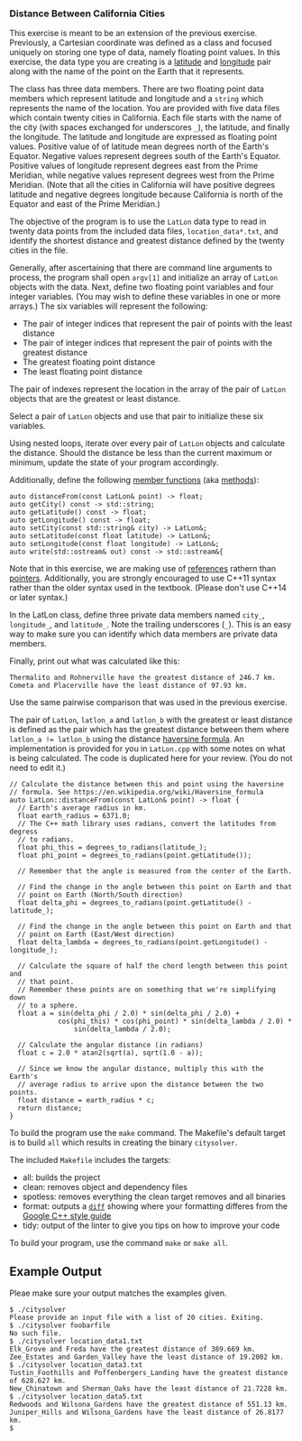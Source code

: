 ### Distance Between California Cities
This exercise is meant to be an extension of the previous exercise. Previously, a Cartesian coordinate was defined as a class and focused uniquely on storing one type of data, namely floating point values. In this exercise, the data type you are creating is a [latitude](https://en.wikipedia.org/wiki/Latitude) and [longitude](https://en.wikipedia.org/wiki/Longitude) pair along with the name of the point on the Earth that it represents.

The class has three data members. There are two floating point data members which represent latitude and longitude and a `string` which represents the name of the location. You are provided with five data files which contain twenty cities in California. Each file starts with the name of the city (with spaces exchanged for underscores `_`), the latitude, and finally the longitude. The latitude and longitude are expressed as floating point values. Positive value of of latitude mean degrees north of the Earth's Equator. Negative values represent degrees south of the Earth's Equator. Positive values of longitude represent degrees east from the Prime Meridian, while negative values represent degrees west from the Prime Meridian. (Note that all the cities in California will have positive degrees latitude and negative degrees longitude because California is north of the Equator and east of the Prime Meridian.)

The objective of the program is to use the `LatLon` data type to read in twenty data points from the included data files, `location_data*.txt`, and identify the shortest distance and greatest distance defined by the twenty cities in the file. 

Generally, after ascertaining that there are command line arguments to process, the program shall open `argv[1]` and initialize an array of `LatLon` objects with the data. Next, define two floating point variables and four integer variables. (You may wish to define these variables in one or more arrays.) The six variables will represent the following:
* The pair of integer indices that represent the pair of points with the least distance
* The pair of integer indices that represent the pair of points with the greatest distance
* The greatest floating point distance
* The least floating point distance

The pair of indexes represent the location in the array of the pair of `LatLon` objects that are the greatest or least distance.

Select a pair of `LatLon` objects and use that pair to initialize these six variables.

Using nested loops, iterate over every pair of `LatLon` objects and calculate the distance. Should the distance be less than the current maximum or minimum, update the state of your program accordingly.

Additionally, define the following [member functions](https://en.wikipedia.org/wiki/Method_(computer_programming)#Member_functions_in_C++) (aka [methods](https://en.wikipedia.org/wiki/Method_(computer_programming))):
```
auto distanceFrom(const LatLon& point) -> float;
auto getCity() const -> std::string;
auto getLatitude() const -> float;
auto getLongitude() const -> float;
auto setCity(const std::string& city) -> LatLon&;
auto setLatitude(const float latitude) -> LatLon&;
auto setLongitude(const float longitude) -> LatLon&;
auto write(std::ostream& out) const -> std::ostream&{
```

Note that in this exercise, we are making use of [references](https://en.wikipedia.org/wiki/Reference_(C%2B%2B)) rathern than [pointers](https://en.wikipedia.org/wiki/Pointer_(computer_programming)). Additionally, you are strongly encouraged to use C++11 syntax rather than the older syntax used in the textbook. (Please don't use C++14 or later syntax.)

In the LatLon class, define three private data members named `city_`, `longitude_`, and `latitude_`. Note the trailing underscores (`_`). This is an easy way to make sure you can identify which data members are private data members.

Finally, print out what was calculated like this:
```
Thermalito and Rohnerville have the greatest distance of 246.7 km.
Cometa and Placerville have the least distance of 97.93 km.
```

Use the same pairwise comparison that was used in the previous exercise.

The pair of `LatLon`, `latlon_a` and `latlon_b` with the greatest or least distance is defined as the pair which has the greatest distance between them where `latlon_a != latlon_b` using the distance [haversine formula](https://en.wikipedia.org/wiki/Haversine_formula). An implementation is provided for you in `LatLon.cpp` with some notes on what is being calculated. The code is duplicated here for your review. (You do not need to edit it.)
```
// Calculate the distance between this and point using the haversine
// formula. See https://en.wikipedia.org/wiki/Haversine_formula
auto LatLon::distanceFrom(const LatLon& point) -> float {
  // Earth's average radius in km.
  float earth_radius = 6371.0;
  // The C++ math library uses radians, convert the latitudes from degress
  // to radians.
  float phi_this = degrees_to_radians(latitude_);
  float phi_point = degrees_to_radians(point.getLatitude());

  // Remember that the angle is measured from the center of the Earth.

  // Find the change in the angle between this point on Earth and that
  // point on Earth (North/South direction)
  float delta_phi = degrees_to_radians(point.getLatitude() - latitude_);

  // Find the change in the angle between this point on Earth and that
  // point on Earth (East/West direction)
  float delta_lambda = degrees_to_radians(point.getLongitude() - longitude_);

  // Calculate the square of half the chord length between this point and
  // that point.
  // Remember these points are on something that we're simplifying down
  // to a sphere.
  float a = sin(delta_phi / 2.0) * sin(delta_phi / 2.0) +
            cos(phi_this) * cos(phi_point) * sin(delta_lambda / 2.0) *
                sin(delta_lambda / 2.0);

  // Calculate the angular distance (in radians)
  float c = 2.0 * atan2(sqrt(a), sqrt(1.0 - a));

  // Since we know the angular distance, multiply this with the Earth's
  // average radius to arrive upon the distance between the two points.
  float distance = earth_radius * c;
  return distance;
}
```

To build the program use the `make` command. The Makefile's default target is to build `all` which results in creating the binary `citysolver`.

The included `Makefile` includes the targets:
* all: builds the project
* clean: removes object and dependency files
* spotless: removes everything the clean target removes and all binaries
* format: outputs a [`diff`](https://en.wikipedia.org/wiki/Diff) showing where your formatting differes from the [Google C++ style guide](https://google.github.io/styleguide/cppguide.html)
* tidy: output of the linter to give you tips on how to improve your code

To build your program, use the command `make` or `make all`. 


## Example Output
Pleae make sure your output matches the examples given.
```
$ ./citysolver 
Please provide an input file with a list of 20 cities. Exiting.
$ ./citysolver foobarfile
No such file.
$ ./citysolver location_data1.txt 
Elk_Grove and Freda have the greatest distance of 389.669 km.
Zee_Estates and Garden_Valley have the least distance of 19.2002 km.
$ ./citysolver location_data3.txt 
Tustin_Foothills and Poffenbergers_Landing have the greatest distance of 628.627 km.
New_Chinatown and Sherman_Oaks have the least distance of 21.7228 km.
$ ./citysolver location_data5.txt 
Redwoods and Wilsona_Gardens have the greatest distance of 551.13 km.
Juniper_Hills and Wilsona_Gardens have the least distance of 26.8177 km.
$ 
```

